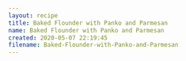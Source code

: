 ```yaml
---
layout: recipe
title: Baked Flounder with Panko and Parmesan
name: Baked Flounder with Panko and Parmesan
created: 2020-05-07 22:19:45
filename: Baked-Flounder-with-Panko-and-Parmesan
---
```

